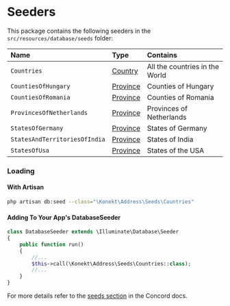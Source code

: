 # Seeders

This package contains the following seeders in the `src/resources/database/seeds` folder:

| Name                          | Type                    | Contains                       |
|:------------------------------|:------------------------|:-------------------------------|
| `Countries`                   | [Country](country.md)   | All the countries in the World |
| `CountiesOfHungary`           | [Province](province.md) | Counties of Hungary            |
| `CountiesOfRomania`           | [Province](province.md) | Counties of Romania            |
| `ProvincesOfNetherlands`      | [Province](province.md) | Provinces of Netherlands       |
| `StatesOfGermany`             | [Province](province.md) | States of Germany              |
| `StatesAndTerritoriesOfIndia` | [Province](province.md) | States of India                |
| `StatesOfUsa`                 | [Province](province.md) | States of the USA              |

### Loading

#### With Artisan

```bash
php artisan db:seed --class="\Konekt\Address\Seeds\Countries"
```

#### Adding To Your App's DatabaseSeeder

```php
class DatabaseSeeder extends \Illuminate\Database\Seeder
{
    public function run()
    {
        //...
        $this->call(\Konekt\Address\Seeds\Countries::class);
        //...
    }
}
```

For more details refer to the [seeds section](https://konekt.dev/concord/1.3/seeds) in the Concord
docs.
